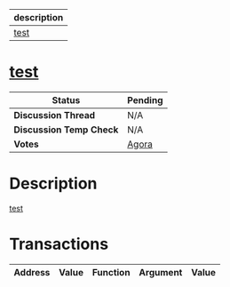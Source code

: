 | description |
| ----------- |
| <u>test</u> |

# <u>test</u>


  | **Status**            | Pending                                                                                                                                      |
  | --------------------- | ------------------------------------------------------------------------------------------------------------------------------------------- |
  | **Discussion Thread** |  N/A                                                                                              |
  | **Discussion Temp Check** |  N/A                                                                                              |
  | **Votes**             | [Agora](https://agora.ensdao.org/proposals/979)                                                                                                                                     |
  

# Description 
 <u>test</u>

# Transactions 
 | Address | Value | Function | Argument | Value |
| ------- | ----- | -------- | -------- | ----- |







